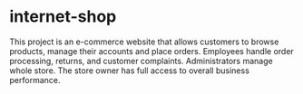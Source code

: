 # internet-shop
This project is an e-commerce website that allows customers to browse products, manage their accounts and place orders. Employees handle order processing, returns, and customer complaints. Administrators manage whole store. The store owner has full access to overall business performance. 
